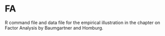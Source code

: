 # FA

R command file and data file for the empirical illustration in the chapter on Factor Analysis by Baumgartner and Homburg.
